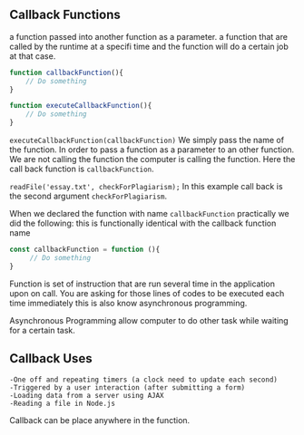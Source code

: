 ## Callback Functions
a function passed into another function as a parameter.
a function that are called by the runtime at a specifi time and the function will do a certain job at that case.

```javascript
function callbackFunction(){
    // Do something
}

function executeCallbackFunction(){
    // Do something
}
```
`executeCallbackFunction(callbackFunction)`
We simply pass the name of the function. In order to pass a function as a parameter to an other function.
We are not calling the function the computer is calling the function. 
Here the call back function is `callbackFunction`.

`readFile('essay.txt', checkForPlagiarism);` In this example call back is the second argument `checkForPlagiarism`.

When we declared the function with name `callbackFunction` practically we did the following: this is functionally identical with the callback function name
```javascript
const callbackFunction = function (){
     // Do something
}
```


Function is set of instruction that are run several time in the application upon on call. You are asking for those 
lines of codes to be executed each time immediately this is also know asynchronous programming.

Asynchronous Programming allow computer to do other task while waiting for a certain task. 

## Callback Uses
    -One off and repeating timers (a clock need to update each second)
    -Triggered by a user interaction (after submitting a form)
    -Loading data from a server using AJAX
    -Reading a file in Node.js

Callback can be place anywhere in the function.



